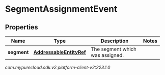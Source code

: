 # SegmentAssignmentEvent


## Properties

| Name | Type | Description | Notes |
| ------------ | ------------- | ------------- | ------------- |
| **segment** | [**AddressableEntityRef**](AddressableEntityRef) | The segment which was assigned. |  |




_com.mypurecloud.sdk.v2:platform-client-v2:223.1.0_
